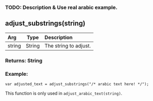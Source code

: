 ### TODO: Description & Use real arabic example.

## adjust_substrings(string)

|Arg|Type|Description|
|:--|---|:--|
|string|String|The string to adjust.|

### Returns: String
### Example:
```gml
var adjusted_text = adjust_substrings("/* arabic text here! */");
```

This function is only used in `adjust_arabic_text(string)`.